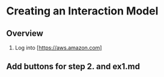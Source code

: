 # Creating an Interaction Model

## Overview

1. Log into [https://aws.amazon.com]




## Add buttons for step 2. and ex1.md
